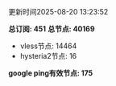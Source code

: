 更新时间2025-08-20 13:23:52

**总订阅: 451**
**总节点: 40169**
- vless节点: 14464
- hysteria2节点: 16

**google ping有效节点: 175**
